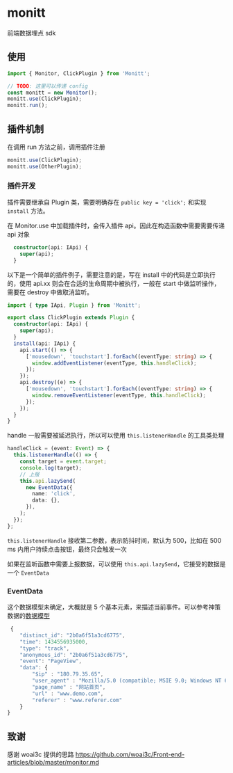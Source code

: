 # monitt

前端数据埋点 sdk

## 使用

```ts
import { Monitor, ClickPlugin } from 'Monitt';

// TODO: 这里可以传递 config
const monitt = new Monitor();
monitt.use(ClickPlugin);
monitt.run();
```

## 插件机制

在调用 run 方法之前，调用插件注册

```ts
monitt.use(ClickPlugin);
monitt.use(OtherPlugin);
```

### 插件开发

插件需要继承自 Plugin 类，需要明确存在 `public key = 'click';` 和实现 `install` 方法。

在 Monitor.use 中加载插件时，会传入插件 api。因此在构造函数中需要需要传递 api 对象

```ts
  constructor(api: IApi) {
    super(api);
  }
```

以下是一个简单的插件例子，需要注意的是，写在 install 中的代码是立即执行的，使用 api.xx 则会在合适的生命周期中被执行，一般在 start 中做监听操作，需要在 destroy 中做取消监听。

```ts
import { type IApi, Plugin } from 'Monitt';

export class ClickPlugin extends Plugin {
  constructor(api: IApi) {
    super(api);
  }
  install(api: IApi) {
    api.start(() => {
      ['mousedown', 'touchstart'].forEach((eventType: string) => {
        window.addEventListener(eventType, this.handleClick);
      });
    });
    api.destroy((e) => {
      ['mousedown', 'touchstart'].forEach((eventType: string) => {
        window.removeEventListener(eventType, this.handleClick);
      });
    });
  }
}
```

handle 一般需要被延迟执行，所以可以使用 `this.listenerHandle` 的工具类处理

```ts
handleClick = (event: Event) => {
  this.listenerHandle(() => {
    const target = event.target;
    console.log(target);
    // 上报
    this.api.lazySend(
      new EventData({
        name: 'click',
        data: {},
      }),
    );
  });
};
```

`this.listenerHandle` 接收第二参数，表示防抖时间，默认为 500，比如在 500 ms 内用户持续点击按钮，最终只会触发一次

如果在监听函数中需要上报数据，可以使用 `this.api.lazySend`，它接受的数据是一个 `EventData`

### EventData

这个数据模型未确定，大概就是 5 个基本元素，来描述当前事件。可以参考神策数据的[数据模型](https://manual.sensorsdata.cn/sa/latest/%E6%95%B0%E6%8D%AE%E6%A8%A1%E5%9E%8B-108694645.html)

```ts
 {
	"distinct_id": "2b0a6f51a3cd6775",
	"time": 1434556935000,
	"type": "track",
	"anonymous_id": "2b0a6f51a3cd6775",
	"event": "PageView",
	"data": {
		"$ip" : "180.79.35.65",
		"user_agent" : "Mozilla/5.0 (compatible; MSIE 9.0; Windows NT 6.1; Trident/5.）",
		"page_name" : "网站首页",
		"url" : "www.demo.com",
		"referer" : "www.referer.com"
	}
}
```

## 致谢

感谢 woai3c 提供的思路 https://github.com/woai3c/Front-end-articles/blob/master/monitor.md
